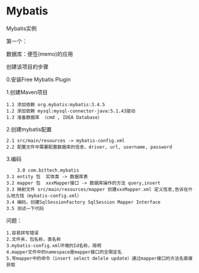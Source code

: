 # Mybatis
Mybatis实例

第一个：

  数据库：便签(memo)的应用
  
创建该项目的步骤
  
0.安装Free Mybatis Plugin

1.创建Maven项目

	1.1 添加依赖 org.mybatis:mybatis:3.4.5
	1.2 添加依赖 mysql:mysql-connector-java:5.1.43驱动
	1.3 准备数据库 （cmd , IDEA Database）
	
2.创建mybatis配置

	2.1 src/main/resources -> mybatis-config.xml
	2.2 配置文件中需要配置数据库的信息，driver, url, username, password
	
3.编码

    	3.0 com.bittech.mybatis
	3.1 entity 包  实体类 -> 数据库表
	3.2 mapper 包  xxxMapper接口 -> 数据库操作的方法 query,insert
	3.3 映射文件 src/main/resources/mapper 创建xxxMapper.xml 定义信息,告诉在什么地方找（mybatis-config.xml）
	3.4 编码，创建SqlSessionFactory SqlSession Mapper Interface
	3.5 测试一下代码

问题：

	1.容易拼写错误
	2.文件夹，包名称，类名称
	3.mybatis-config.xml环境的Id名称，简明
	4.mapper文件中的namespace是mapper接口的全限定名
	5.写mapper中的命令（insert select delele update）通过mapper接口的方法名直接获取
